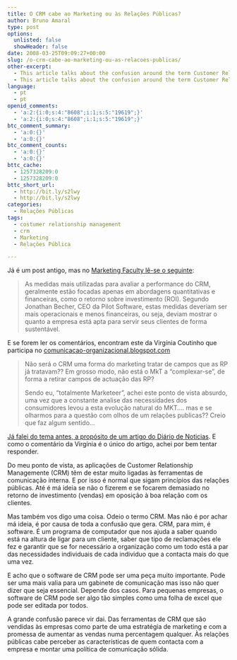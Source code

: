 ```yaml
---
title: O CRM cabe ao Marketing ou às Relações Públicas?
author: Bruno Amaral
type: post
options:
  unlisted: false
  showHeader: false
date: 2008-03-25T09:09:27+00:00
slug: /o-crm-cabe-ao-marketing-ou-as-relacoes-publicas/
other-excerpt:
  - This article talks about the confusion around the term Customer Relationship Management. Is it a PR or a marketing field?
  - This article talks about the confusion around the term Customer Relationship Management. Is it a PR or a marketing field?
language:
  - pt
  - pt
openid_comments:
  - 'a:2:{i:0;s:4:"8608";i:1;s:5:"19619";}'
  - 'a:2:{i:0;s:4:"8608";i:1;s:5:"19619";}'
btc_comment_summary:
  - 'a:0:{}'
  - 'a:0:{}'
btc_comment_counts:
  - 'a:0:{}'
  - 'a:0:{}'
bttc_cache:
  - 1257328209:0
  - 1257328209:0
bttc_short_url:
  - http://bit.ly/s2lwy
  - http://bit.ly/s2lwy
categories:
  - Relações Públicas
tags:
  - costumer relationship management
  - crm
  - Marketing
  - Relações Pública

---
```

Já é um post antigo, mas no [Marketing Faculty lê-se o seguinte][1]:

<blockquote cite="marketing faculty">
  <p>
    As medidas mais utilizadas para avaliar a performance do CRM, geralmente estão focadas apenas em abordagens quantitativas e financeiras, como o retorno sobre investimento (ROI). Segundo Jonathan Becher, CEO da Pilot Software, estas medidas deveriam ser mais operacionais e menos financeiras, ou seja, deviam mostrar o quanto a empresa está apta para servir seus clientes de forma sustentável.
  </p>
</blockquote>

E se forem ler os comentários, encontram este da Virgínia Coutinho que participa no [comunicacao-organizacional.blogspot.com][2]

> Não será o CRM uma forma do marketing tratar de campos que as RP já tratavam?? Em grosso modo, não está o MkT a &#8220;complexar-se&#8221;, de forma a retirar campos de actuação das RP?
> 
> Sendo eu, &#8220;totalmente Marketeer&#8221;, achei este ponto de vista absurdo, uma vez que a constante analise das necessidades dos consumidores levou a esta evolução natural do MKT&#8230;. mas e se olharmos para a questão com olhos de um relações publicas?? Creio que faz algum sentido&#8230;

[Já falei do tema antes, a propósito de um artigo do Diário de Noticias][3]. E como o comentário da Virgínia é o único do artigo, achei por bem tentar responder.

Do meu ponto de vista, as aplicações de Customer Relationship Managemente (CRM) têm de estar muito ligadas às ferramentas de comunicação interna. E por isso é normal que sigam princípios das relações públicas. Até é má ideia se não o fizerem e se focarem demasiado no retorno de investimento (vendas) em oposição à boa relação com os clientes.

Mas também vos digo uma coisa. Odeio o termo CRM. Mas não é por achar má ideia, é por causa de toda a confusão que gera. CRM, para mim, é software. É um programa de computador que nos ajuda a saber quando está na altura de ligar para um cliente, saber que tipo de reclamações ele fez e garantir que se for necessário a organização como um todo está a par das necessidades individuais de cada individuo que a contacta mais do que uma vez.

E acho que o software de CRM pode ser uma peça muito importante. Pode ser uma mais valia para um gabinete de comunicação mas isso não quer dizer que seja essencial. Depende dos casos. Para pequenas empresas, o software de CRM pode ser algo tão simples como uma folha de excel que pode ser editada por todos.

A grande confusão parece vir dai. Das ferramentas de CRM que são vendidas às empresas como parte de uma estratégia de marketing e com a promessa de aumentar as vendas numa percentagem qualquer. Às relações públicas cabe perceber as características de quem contacta com a empresa e montar uma política de comunicação sólida.

 [1]: http://marketingfaculty.blogspot.com/2007/12/sua-ex-o-cliente.html
 [2]: http://comunicacao-organizacional.blogspot.com/
 [3]: /pt/post/relacao-com-o-cliente-crm-rp-e-marketing/